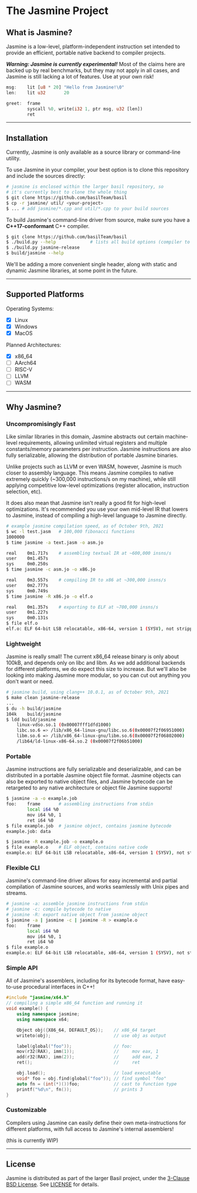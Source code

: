 # **The Jasmine Project**

## **What is Jasmine?**

Jasmine is a low-level, platform-independent instruction set intended to provide an efficient,
portable native backend to compiler projects.

***Warning: Jasmine is currently experimental!*** Most of the claims here are backed up by real benchmarks, but they may not apply in all cases, and Jasmine is still lacking a lot of features. Use at your own risk!

```rs
msg:    lit [u8 * 20] "Hello from Jasmine!\0"
len:    lit u32       20

greet:  frame
        syscall %0, write(i32 1, ptr msg, u32 [len])
        ret
```

---

## **Installation**

Currently, Jasmine is only available as a source library or command-line utility.

To use Jasmine in your compiler, your best option is to clone this repository and include the sources directly:

```sh
# jasmine is enclosed within the larger basil repository, so
# it's currently best to clone the whole thing
$ git clone https://github.com/basilTeam/basil
$ cp -r jasmine/ util/ <your-project>
$ ... # add jasmine/*.cpp and util/*.cpp to your build sources
```

To build Jasmine's command-line driver from source, make sure you have a **C++17-conformant** C++ compiler.

```sh
$ git clone https://github.com/basilTeam/basil
$ ./build.py --help             # lists all build options (compiler to use, additional flags, etc)
$ ./build.py jasmine-release
$ build/jasmine --help
```

We'll be adding a more convenient single header, along with static and dynamic Jasmine libraries, at some point in the future.

---

## **Supported Platforms**

Operating Systems:
 - [x] Linux
 - [x] Windows
 - [x] MacOS

Planned Architectures:
 - [x] x86_64
 - [ ] AArch64
 - [ ] RISC-V
 - [ ] LLVM
 - [ ] WASM

---

## **Why Jasmine?**

### **Uncompromisingly Fast**

Like similar libraries in this domain, Jasmine abstracts out certain machine-level
requirements, allowing unlimited virtual registers and multiple constants/memory parameters
per instruction. Jasmine instructions are also fully serializable, allowing the distribution
of portable Jasmine binaries. 

Unlike projects such as LLVM or even WASM, however, Jasmine
is much closer to assembly language. This means Jasmine compiles to native extremely 
quickly (~300,000 instructions/s on my machine), while still applying competitive low-level optimizations (register allocation, instruction selection, etc).

It does also mean that Jasmine isn't really a good fit for high-level optimizations. It's recommended you use your own mid-level IR that lowers to Jasmine, instead of compiling a high-level language to Jasmine directly.

```sh
# example jasmine compilation speed, as of October 9th, 2021
$ wc -l test.jasm   # 100,000 fibonacci functions
1000000
$ time jasmine -a text.jasm -o asm.jo

real    0m1.717s    # assembling textual IR at ~600,000 insns/s
user    0m1.457s
sys     0m0.250s
$ time jasmine -c asm.jo -o x86.jo

real    0m3.557s    # compiling IR to x86 at ~300,000 insns/s
user    0m2.777s
sys     0m0.749s
$ time jasmine -R x86.jo -o elf.o

real    0m1.357s    # exporting to ELF at ~700,000 insns/s
user    0m1.227s
sys     0m0.131s
$ file elf.o
elf.o: ELF 64-bit LSB relocatable, x86-64, version 1 (SYSV), not stripped
```

### **Lightweight**

Jasmine is really small! The current x86_64 release binary is only about 100kB, and depends only on libc and libm. As we add additional backends for different platforms, we do expect this size to increase. But we'll also be looking into making Jasmine more modular, so you can cut out anything you don't want or need.

```sh
# jasmine build, using clang++ 10.0.1, as of October 9th, 2021
$ make clean jasmine-release 
...
$ du -h build/jasmine
104k    build/jasmine
$ ldd build/jasmine
    linux-vdso.so.1 (0x00007fff1dfd1000)
    libc.so.6 => /lib/x86_64-linux-gnu/libc.so.6(0x00007f2f06951000)
    libm.so.6 => /lib/x86_64-linux-gnu/libm.so.6(0x00007f2f06802000)
    /lib64/ld-linux-x86-64.so.2 (0x00007f2f06b51000)
```

### **Portable**

Jasmine instructions are fully serializable and deserializable, and can be distributed in a portable Jasmine object file format. Jasmine objects can also be exported to native object files, and Jasmine bytecode can be retargeted to any native architecture or object file Jasmine supports!

```sh
$ jasmine -a -o example.job
foo:    frame       # assembling instructions from stdin
        local i64 %0
        mov i64 %0, 1
        ret i64 %0
$ file example.job  # jasmine object, contains jasmine bytecode
example.job: data

$ jasmine -R example.job -o example.o
$ file example.o    # ELF object, contains native code
example.o: ELF 64-bit LSB relocatable, x86-64, version 1 (SYSV), not stripped
```

### **Flexible CLI**

Jasmine's command-line driver allows for easy incremental and partial compilation of Jasmine sources, and works seamlessly with Unix pipes and streams.

```sh
# jasmine -a: assemble jasmine instructions from stdin
# jasmine -c: compile bytecode to native
# jasmine -R: export native object from jasmine object
$ jasmine -a | jasmine -c | jasmine -R > example.o
foo:    frame
        local i64 %0
        mov i64 %0, 1
        ret i64 %0
$ file example.o
example.o: ELF 64-bit LSB relocatable, x86-64, version 1 (SYSV), not stripped
```

### **Simple API**

All of Jasmine's assemblers, including for its bytecode format, have easy-to-use procedural interfaces in C++! 

```cpp
#include "jasmine/x64.h"
// compiling a simple x86_64 function and running it
void example() {
    using namespace jasmine;
    using namespace x64;

    Object obj({X86_64, DEFAULT_OS});    // x86_64 target
    writeto(obj);                        // use obj as output

    label(global("foo"));                // foo:
    mov(r32(RAX), imm(1));               //     mov eax, 1
    add(r32(RAX), imm(2));               //     add eax, 2 
    ret();                               //     ret

    obj.load();                          // load executable
    void* foo = obj.find(global("foo")); // find symbol "foo"
    auto fn = (int(*)())foo;             // cast to function type
    printf("%d\n", fn());                // prints 3
}
```

### **Customizable**

Compilers using Jasmine can easily define their own meta-instructions for different platforms, with full access to Jasmine's internal assemblers!

(this is currently WIP)

---

## **License**

Jasmine is distributed as part of the larger Basil project, under the [3-Clause BSD License](https://opensource.org/licenses/BSD-3-Clause). See [LICENSE](https://github.com/basilTeam/basil/blob/master/LICENSE) for details.